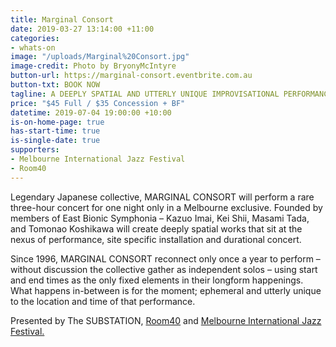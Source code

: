 ```yaml
---
title: Marginal Consort
date: 2019-03-27 13:14:00 +11:00
categories:
- whats-on
image: "/uploads/Marginal%20Consort.jpg"
image-credit: Photo by BryonyMcIntyre
button-url: https://marginal-consort.eventbrite.com.au
button-txt: BOOK NOW
tagline: A DEEPLY SPATIAL AND UTTERLY UNIQUE IMPROVISATIONAL PERFORMANCE
price: "$45 Full / $35 Concession + BF"
datetime: 2019-07-04 19:00:00 +10:00
is-on-home-page: true
has-start-time: true
is-single-date: true
supporters:
- Melbourne International Jazz Festival
- Room40
---
```


Legendary Japanese collective, MARGINAL CONSORT will perform a rare three-hour concert for one night only in a Melbourne exclusive. Founded by members of East Bionic Symphonia – Kazuo Imai, Kei Shii, Masami Tada, and Tomonao Koshikawa will create deeply spatial works that sit at the nexus of performance, site specific installation and durational concert. 

Since 1996, MARGINAL CONSORT reconnect only once a year to perform – without discussion the collective gather as independent solos – using start and end times as the only fixed elements in their longform happenings. What happens in-between is for the moment; ephemeral and utterly unique to the location and time of that performance. 

Presented by The SUBSTATION, [Room40](http://room40.org/) and [Melbourne International Jazz Festival.](https://www.melbournejazz.com/program/2019/marginal-consort/)
